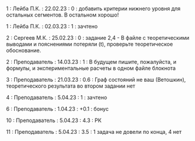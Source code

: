 1 : Лейба П.К. : 22.02.23 : 0 : добавить критерии нижнего уровня для остальных сегментов. В остальном хорошо!

1 : Лейба П.К. : 02.03.23 : 1 : зачтено

2 : Сергеев М.К. : 25.02.23 : 0 : задание 2,4 - В файле с теоретическими выводами и пояснениями потеряли (t), проверьте теоретическое обоснование.

2 : Преподаватель : 14.03.23 : 1 : В будущем пишите, пожалуйста, и формулы, и экспериментальные расчеты в одном файле блокнота

3 : Преподаватель : 21.03.23 : 0.6 : Граф состояний не ваш (Ветошкин), теоретического результата во втором задании нет

4 : Преподаватель : 5.04.23 : 1 : зачтено

6 : Преподаватель : 1.04.23 : +0.1 : бонус

10 : Преподаватель : 5.04.23 : 4.3 : РК

11 : Преподаватель : 5.04.23 : 3.5 : 1 задача  не довели по конца, 4 нет 
